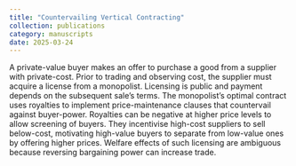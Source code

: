 ```yaml
---
title: "Countervailing Vertical Contracting"
collection: publications
category: manuscripts
date: 2025-03-24
---
```


A private-value buyer makes an offer to purchase a good from a supplier with private-cost. Prior to trading and observing cost, the supplier must acquire a license from a monopolist. Licensing is public and payment depends on the subsequent sale’s terms. The monopolist’s optimal contract uses royalties to implement price-maintenance clauses that countervail against buyer-power. Royalties can be negative at higher price levels to allow screening of buyers. They incentivise high-cost suppliers to sell below-cost, motivating high-value buyers to separate from low-value ones by offering higher prices. Welfare effects of such licensing are ambiguous because reversing bargaining power can increase trade.
